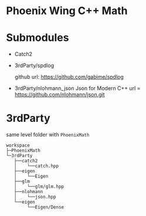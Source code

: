 # Phoenix Wing C++ Math

# Submodules
- Catch2

- 3rdParty/spdlog

	github url: https://github.com/gabime/spdlog

- 3rdParty/nlohmann_json
  Json for Modern C++
	url = https://github.com/nlohmann/json.git


# 3rdParty

same level folder with `PhoenixMath`

```
workspace
├─PhoenixMath
└─3rdParty
   ├──catch2
   │    └──catch.hpp
   ├──eigen
   │    └──Eigen
   ├──glm
   │    └──glm/glm.hpp
   ├──nlohmann
   │    └──json.hpp
   └──eigen
        └──Eigen/Dense
```

